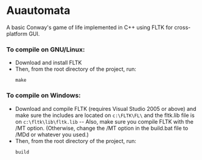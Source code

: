 # Auautomata
A basic Conway's game of life implemented in C++ using FLTK for cross-platform GUI.

### To compile on GNU/Linux:
- Download and install FLTK
- Then, from the root directory of the project, run:
    ```
    make
    ```

### To compile on Windows:
- Download and compile FLTK (requires Visual Studio 2005 or above) and make sure the includes are located on `c:\FLTK\FL\` and the fltk.lib file is on `c:\fltk\lib\fltk.lib`
-- Also, make sure you compile FLTK with the /MT option. (Otherwise, change the /MT option in the build.bat file to /MDd or whatever you used.)
- Then, from the root directory of the project, run:
    ```
    build
    ```
